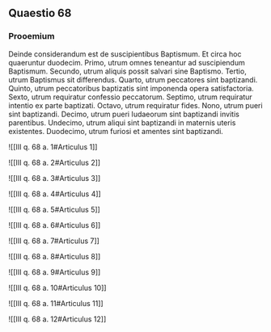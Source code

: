 ## Quaestio 68

### Prooemium

Deinde considerandum est de suscipientibus Baptismum. Et circa hoc quaeruntur duodecim. Primo, utrum omnes teneantur ad suscipiendum Baptismum. Secundo, utrum aliquis possit salvari sine Baptismo. Tertio, utrum Baptismus sit differendus. Quarto, utrum peccatores sint baptizandi. Quinto, utrum peccatoribus baptizatis sint imponenda opera satisfactoria. Sexto, utrum requiratur confessio peccatorum. Septimo, utrum requiratur intentio ex parte baptizati. Octavo, utrum requiratur fides. Nono, utrum pueri sint baptizandi. Decimo, utrum pueri Iudaeorum sint baptizandi invitis parentibus. Undecimo, utrum aliqui sint baptizandi in maternis uteris existentes. Duodecimo, utrum furiosi et amentes sint baptizandi.

![[III q. 68 a. 1#Articulus 1]]

![[III q. 68 a. 2#Articulus 2]]

![[III q. 68 a. 3#Articulus 3]]

![[III q. 68 a. 4#Articulus 4]]

![[III q. 68 a. 5#Articulus 5]]

![[III q. 68 a. 6#Articulus 6]]

![[III q. 68 a. 7#Articulus 7]]

![[III q. 68 a. 8#Articulus 8]]

![[III q. 68 a. 9#Articulus 9]]

![[III q. 68 a. 10#Articulus 10]]

![[III q. 68 a. 11#Articulus 11]]

![[III q. 68 a. 12#Articulus 12]]

